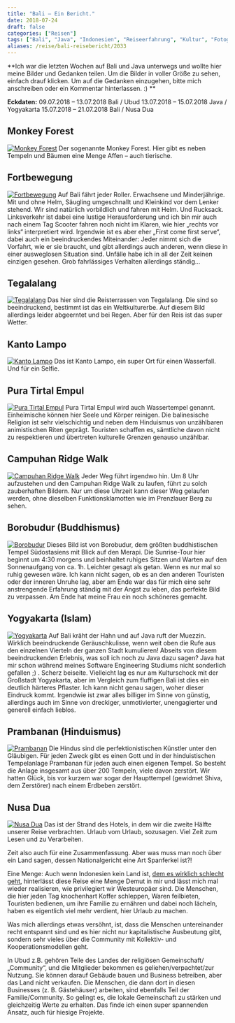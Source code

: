 ```yaml
---
title: "Bali – Ein Bericht."
date: 2018-07-24
draft: false
categories: ["Reisen"]
tags: ["Bali", "Java", "Indonesien", "Reiseerfahrung", "Kultur", "Fotografie"]
aliases: /reise/bali-reisebericht/2033
---
```


**Ich war die letzten Wochen auf Bali und Java unterwegs und wollte hier meine Bilder und Gedanken teilen. Um die Bilder in voller Größe zu sehen, einfach drauf klicken. Um auf die Gedanken einzugehen, bitte mich anschreiben oder ein Kommentar hinterlassen. :) **

**Eckdaten:**
09.07.2018 – 13.07.2018 Bali / Ubud
13.07.2018 – 15.07.2018 Java / Yogyakarta
15.07.2018 – 21.07.2018 Bali / Nusa Dua

## Monkey Forest

[![Monkey Forest](/images/IMG_7735-1024x427.jpg)](https://klaus-breyer.de/wp-content/uploads/2018/07/IMG_7735.jpg)
Der sogenannte Monkey Forest. Hier gibt es neben Tempeln und Bäumen eine Menge Affen – auch tierische.

## Fortbewegung

[![Fortbewegung](/images/IMG_7817-1024x420.jpg)](https://klaus-breyer.de/wp-content/uploads/2018/07/IMG_7817.jpg)
Auf Bali fährt jeder Roller. Erwachsene und Minderjährige. Mit und ohne Helm, Säugling umgeschnallt und Kleinkind vor dem Lenker stehend. Wir sind natürlich vorbildlich und fahren mit Helm. Und Rucksack.
Linksverkehr ist dabei eine lustige Herausforderung und ich bin mir auch nach einem Tag Scooter fahren noch nicht im Klaren, wie hier „rechts vor links“ interpretiert wird. Irgendwie ist es aber eher „First come first serve“, dabei auch ein beeindruckendes Miteinander: Jeder nimmt sich die Vorfahrt, wie er sie braucht, und gibt allerdings auch anderen, wenn diese in einer ausweglosen Situation sind. Unfälle habe ich in all der Zeit keinen einzigen gesehen. Grob fahrlässiges Verhalten allerdings ständig...

## Tegalalang

[![Tegalalang](/images/IMG_7820-1024x551.jpg)](https://klaus-breyer.de/wp-content/uploads/2018/07/IMG_7820.jpg)
Das hier sind die Reisterrassen von Tegalalang. Die sind so beeindruckend, bestimmt ist das ein Weltkulturerbe. Auf diesem Bild allerdings leider abgeerntet und bei Regen. Aber für den Reis ist das super Wetter.

## Kanto Lampo

[![Kanto Lampo](/images/IMG_7875-1024x442.jpg)](https://klaus-breyer.de/wp-content/uploads/2018/07/IMG_7875.jpg)
Das ist Kanto Lampo, ein super Ort für einen Wasserfall. Und für ein Selfie.

## Pura Tirtal Empul

[![Pura Tirtal Empul](/images/IMG_7861-1024x533.jpg)](https://klaus-breyer.de/wp-content/uploads/2018/07/IMG_7861.jpg)
Pura Tirtal Empul wird auch Wassertempel genannt. Einheimische können hier Seele und Körper reinigen. Die balinesische Religion ist sehr vielschichtig und neben dem Hinduismus von unzählbaren animistischen Riten geprägt. Touristen schaffen es, sämtliche davon nicht zu respektieren und übertreten kulturelle Grenzen genauso unzählbar.

## Campuhan Ridge Walk

[![Campuhan Ridge Walk](/images/IMG_7944-1024x543.jpg)](https://klaus-breyer.de/wp-content/uploads/2018/07/IMG_7944.jpg)
Jeder Weg führt irgendwo hin. Um 8 Uhr aufzustehen und den Campuhan Ridge Walk zu laufen, führt zu solch zauberhaften Bildern. Nur um diese Uhrzeit kann dieser Weg gelaufen werden, ohne dieselben Funktionsklamotten wie im Prenzlauer Berg zu sehen.

## Borobudur (Buddhismus)

[![Borobudur](/images/IMG_8238-1024x439.jpg)](https://klaus-breyer.de/wp-content/uploads/2018/07/IMG_8238.jpg)
Dieses Bild ist von Borobudur, dem größten buddhistischen Tempel Südostasiens mit Blick auf den Merapi. Die Sunrise-Tour hier beginnt um 4:30 morgens und beinhaltet ruhiges Sitzen und Warten auf den Sonnenaufgang von ca. 1h. Leichter gesagt als getan. Wenn es nur mal so ruhig gewesen wäre. Ich kann nicht sagen, ob es an den anderen Touristen oder der inneren Unruhe lag, aber am Ende war das für mich eine sehr anstrengende Erfahrung ständig mit der Angst zu leben, das perfekte Bild zu verpassen. Am Ende hat meine Frau ein noch schöneres gemacht.

## Yogyakarta (Islam)

[![Yogyakarta](/images/IMG_8290-1024x473.jpg)](https://klaus-breyer.de/wp-content/uploads/2018/07/IMG_8290.jpg)
Auf Bali kräht der Hahn und auf Java ruft der Muezzin. Wirklich beeindruckende Geräuschkulisse, wenn weit oben die Rufe aus den einzelnen Vierteln der ganzen Stadt kumulieren!
Abseits von diesem beeindruckenden Erlebnis, was soll ich noch zu Java dazu sagen? Java hat mir schon während meines Software Engineering Studiums nicht sonderlich gefallen ;) . Scherz beiseite. Vielleicht lag es nur am Kulturschock mit der Großstadt Yogyakarta, aber im Vergleich zum fluffigen Bali ist dies ein deutlich härteres Pflaster. Ich kann nicht genau sagen, woher dieser Eindruck kommt. Irgendwie ist zwar alles billiger im Sinne von günstig, allerdings auch im Sinne von dreckiger, unmotivierter, unengagierter und generell einfach lieblos.

## Prambanan (Hinduismus)

[![Prambanan](/images/IMG_8322-1024x509.jpg)](https://klaus-breyer.de/wp-content/uploads/2018/07/IMG_8322.jpg)
Die Hindus sind die perfektionistischen Künstler unter den Gläubigen. Für jeden Zweck gibt es einen Gott und in der hinduistischen Tempelanlage Prambanan für jeden auch einen eigenen Tempel. So besteht die Anlage insgesamt aus über 200 Tempeln, viele davon zerstört. Wir hatten Glück, bis vor kurzem war sogar der Haupttempel (gewidmet Shiva, dem Zerstörer) nach einem Erdbeben zerstört.

## Nusa Dua

[![Nusa Dua](/images/IMG_8873-1024x401.jpg)](https://klaus-breyer.de/wp-content/uploads/2018/07/IMG_8873.jpg)
Das ist der Strand des Hotels, in dem wir die zweite Hälfte unserer Reise verbrachten. Urlaub vom Urlaub, sozusagen. Viel Zeit zum Lesen und zu Verarbeiten.

Zeit also auch für eine Zusammenfassung. Aber was muss man noch über ein Land sagen, dessen Nationalgericht eine Art Spanferkel ist?!

Eine Menge: Auch wenn Indonesien kein Land ist, [dem es wirklich schlecht geht](https://de.wikipedia.org/wiki/Next_Eleven), hinterlässt diese Reise eine Menge Demut in mir und lässt mich mal wieder realisieren, wie privilegiert wir Westeuropäer sind. Die Menschen, die hier jeden Tag knochenhart Koffer schleppen, Waren feilbieten, Touristen bedienen, um ihre Familie zu ernähren und dabei noch lächeln, haben es eigentlich viel mehr verdient, hier Urlaub zu machen.

Was mich allerdings etwas versöhnt, ist, dass die Menschen untereinander recht entspannt sind und es hier nicht nur kapitalistische Ausbeutung gibt, sondern sehr vieles über die Community mit Kollektiv- und Kooperationsmodellen geht.

In Ubud z.B. gehören Teile des Landes der religiösen Gemeinschaft/„Community“, und die Mitglieder bekommen es geliehen/verpachtet/zur Nutzung. Sie können darauf Gebäude bauen und Business betreiben, aber das Land nicht verkaufen. Die Menschen, die dann dort in diesen Businesses (z. B. Gästehäuser) arbeiten, sind ebenfalls Teil der Familie/Community. So gelingt es, die lokale Gemeinschaft zu stärken und gleichzeitig Werte zu erhalten. Das finde ich einen super spannenden Ansatz, auch für hiesige Projekte.
